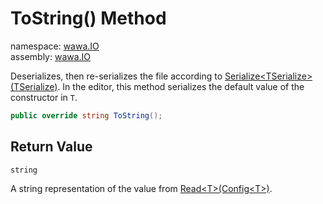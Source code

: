 # ToString\(\) Method

namespace: [wawa\.IO](../../wawa.IO.md)<br />
assembly: [wawa\.IO](../../../wawa.IO.md)

Deserializes, then re\-serializes the file according to [Serialize\<TSerialize\>\(TSerialize\)](../../../wawa.IO/wawa.IO/Config/Serialize.md)\.
In the editor, this method serializes the default value of the constructor in `T`\.

```csharp
public override string ToString();
```

## Return Value

`string`

A string representation of the value from [Read\<T\>\(Config\<T\>\)](../../../wawa.IO/wawa.IO/Config/Read.md)\.

